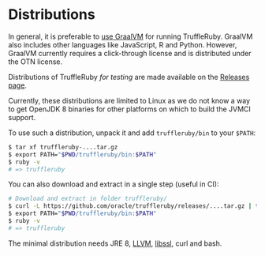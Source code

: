 # Distributions

In general, it is preferable to [use GraalVM](using-graalvm.md) for running
TruffleRuby. GraalVM also includes other languages like JavaScript, R and
Python. However, GraalVM currently requires a click-through license and is
distributed under the OTN license.

Distributions of TruffleRuby *for testing* are made available on the
[Releases page](https://github.com/oracle/truffleruby/releases).

Currently, these distributions are limited to Linux as we do not know a way to
get OpenJDK 8 binaries for other platforms on which to build the JVMCI support.

To use such a distribution, unpack it and add `truffleruby/bin` to your `$PATH`:

```bash
$ tar xf truffleruby-....tar.gz
$ export PATH="$PWD/truffleruby/bin:$PATH"
$ ruby -v
# => truffleruby
```

You can also download and extract in a single step (useful in CI):

```bash
# Download and extract in folder truffleruby/
$ curl -L https://github.com/oracle/truffleruby/releases/....tar.gz | tar xz
$ export PATH="$PWD/truffleruby/bin:$PATH"
$ ruby -v
# => truffleruby
```

The minimal distribution needs JRE 8, [LLVM](installing-llvm.md),
[libssl](installing-libssl.md), curl and bash.
